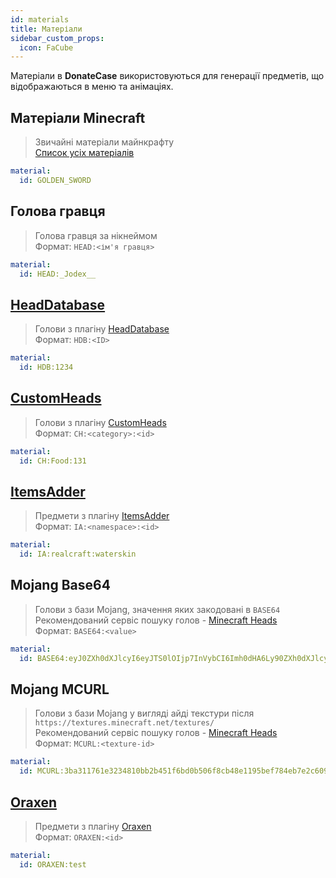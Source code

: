 ```yaml
---
id: materials
title: Матеріали
sidebar_custom_props:
  icon: FaCube
---
```


Матеріали в **DonateCase** використовуються для генерації предметів, що відображаються в меню та анімаціях.

## Матеріали Minecraft
> Звичайні матеріали майнкрафту\
> [Список усіх матеріалів](https://hub.spigotmc.org/javadocs/spigot/org/bukkit/Material.html)
```yml
material:
  id: GOLDEN_SWORD
```

## Голова гравця
> Голова гравця за нікнеймом\
> Формат: `HEAD:<ім'я гравця>`
```yml
material:
  id: HEAD:_Jodex__
```

## [HeadDatabase](https://www.spigotmc.org/resources/head-database.14280/)
> Голови з плагіну [HeadDatabase](https://www.spigotmc.org/resources/head-database.14280/)\
> Формат: `HDB:<ID>`
```yml
material:
  id: HDB:1234
```

## [CustomHeads](https://www.spigotmc.org/resources/custom-heads-1-8-1-20.29057/)
> Голови з плагіну [CustomHeads](https://www.spigotmc.org/resources/custom-heads-1-8-1-20.29057/)\
> Формат: `CH:<category>:<id>`
```yml
material:
  id: CH:Food:131
```

## [ItemsAdder](https://www.spigotmc.org/resources/%E2%9C%A8itemsadder%E2%AD%90emotes-mobs-items-armors-hud-gui-emojis-blocks-wings-hats-liquids.73355/)
> Предмети з плагіну [ItemsAdder](https://www.spigotmc.org/resources/%E2%9C%A8itemsadder%E2%AD%90emotes-mobs-items-armors-hud-gui-emojis-blocks-wings-hats-liquids.73355/)\
> Формат: `IA:<namespace>:<id>`
```yml
material:
  id: IA:realcraft:waterskin
```

## Mojang Base64
> Голови з бази Mojang, значення яких закодовані в `BASE64`\
> Рекомендований сервіс пошуку голов - [Minecraft Heads](https://minecraft-heads.com/)\
> Формат: `BASE64:<value>`
```yml
material:
  id: BASE64:eyJ0ZXh0dXJlcyI6eyJTS0lOIjp7InVybCI6Imh0dHA6Ly90ZXh0dXJlcy5taW5lY3JhZnQubmV0L3RleHR1cmUvNDY3YzVlOGMzYTIwOGRhN2Y3ODBiMzQwY2VmMjI2NDJkNTVlMDA0NzJkMzY5M2IzNDg2ZDcxNDVkNDk5NzBiYiJ9fX0=
```

## Mojang MCURL
> Голови з бази Mojang у вигляді айді текстури після `https://textures.minecraft.net/textures/`\
> Рекомендований сервіс пошуку голов - [Minecraft Heads](https://minecraft-heads.com/)\
> Формат: `MCURL:<texture-id>`
```yml
material:
  id: MCURL:3ba311761e3234810bb2b451f6bd0b506f8cb48e1195bef784eb7e2c6095d277
```

## [Oraxen](https://www.spigotmc.org/resources/%E2%98%84%EF%B8%8F-oraxen-custom-items-blocks-emotes-furniture-resourcepack-and-gui-1-18-1-21.72448/)
> Предмети з плагіну [Oraxen](https://www.spigotmc.org/resources/%E2%98%84%EF%B8%8F-oraxen-custom-items-blocks-emotes-furniture-resourcepack-and-gui-1-18-1-21.72448/)\
> Формат: `ORAXEN:<id>`
```yml
material:
  id: ORAXEN:test
```